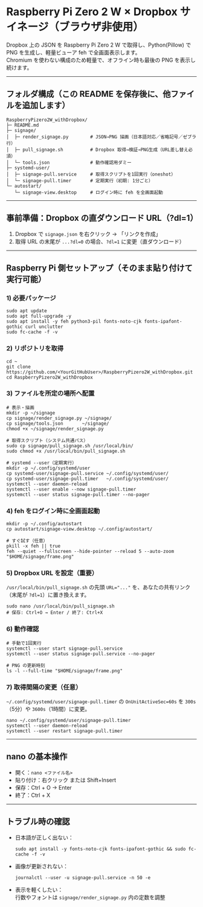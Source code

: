 # Raspberry Pi Zero 2 W × Dropbox サイネージ（ブラウザ非使用）

Dropbox 上の JSON を Raspberry Pi Zero 2 W で取得し、Python(Pillow) で PNG を生成し、軽量ビューア feh で全画面表示します。  
Chromium を使わない構成のため軽量で、オフライン時も最後の PNG を表示し続けます。

---

## フォルダ構成（この README を保存後に、他ファイルを追加します）

    RaspberryPizero2W_withDropbox/
    ├─ README.md
    ├─ signage/
    │  ├─ render_signage.py        # JSON→PNG 描画（日本語対応／省略記号／ゼブラ行）
    │  ├─ pull_signage.sh          # Dropbox 取得→検証→PNG生成（URL差し替え必須）
    │  └─ tools.json               # 動作確認用ダミー
    ├─ systemd-user/
    │  ├─ signage-pull.service     # 取得スクリプトを1回実行（oneshot）
    │  └─ signage-pull.timer       # 定期実行（初期: 1分ごと）
    └─ autostart/
       └─ signage-view.desktop     # ログイン時に feh を全画面起動

---

## 事前準備：Dropbox の直ダウンロード URL（?dl=1）
1. Dropbox で `signage.json` を右クリック → 「リンクを作成」  
2. 取得 URL の末尾が `...?dl=0` の場合、`?dl=1` に変更（直ダウンロード）

---

## Raspberry Pi 側セットアップ（そのまま貼り付けて実行可能）

### 1) 必要パッケージ
    sudo apt update
    sudo apt full-upgrade -y
    sudo apt install -y feh python3-pil fonts-noto-cjk fonts-ipafont-gothic curl unclutter
    sudo fc-cache -f -v

### 2) リポジトリを取得
    cd ~
    git clone https://github.com/<YourGitHubUser>/RaspberryPizero2W_withDropbox.git
    cd RaspberryPizero2W_withDropbox

### 3) ファイルを所定の場所へ配置
    # 表示・描画
    mkdir -p ~/signage
    cp signage/render_signage.py ~/signage/
    cp signage/tools.json       ~/signage/
    chmod +x ~/signage/render_signage.py

    # 取得スクリプト（システム共通パス）
    sudo cp signage/pull_signage.sh /usr/local/bin/
    sudo chmod +x /usr/local/bin/pull_signage.sh

    # systemd --user（定期実行）
    mkdir -p ~/.config/systemd/user
    cp systemd-user/signage-pull.service ~/.config/systemd/user/
    cp systemd-user/signage-pull.timer   ~/.config/systemd/user/
    systemctl --user daemon-reload
    systemctl --user enable --now signage-pull.timer
    systemctl --user status signage-pull.timer --no-pager

### 4) feh をログイン時に全画面起動
    mkdir -p ~/.config/autostart
    cp autostart/signage-view.desktop ~/.config/autostart/

    # すぐ試す（任意）
    pkill -x feh || true
    feh --quiet --fullscreen --hide-pointer --reload 5 --auto-zoom "$HOME/signage/frame.png"

### 5) Dropbox URL を設定（重要）
`/usr/local/bin/pull_signage.sh` の先頭 `URL="..."` を、あなたの共有リンク（末尾が `?dl=1`）に置き換えます。

    sudo nano /usr/local/bin/pull_signage.sh
    # 保存: Ctrl+O → Enter / 終了: Ctrl+X

### 6) 動作確認
    # 手動で1回実行
    systemctl --user start signage-pull.service
    systemctl --user status signage-pull.service --no-pager

    # PNG の更新時刻
    ls -l --full-time "$HOME/signage/frame.png"

### 7) 取得間隔の変更（任意）
`~/.config/systemd/user/signage-pull.timer` の `OnUnitActiveSec=60s` を `300s`（5分）や `3600s`（1時間）に変更。

    nano ~/.config/systemd/user/signage-pull.timer
    systemctl --user daemon-reload
    systemctl --user restart signage-pull.timer

---

## nano の基本操作
- 開く：`nano <ファイル名>`  
- 貼り付け：右クリック または Shift+Insert  
- 保存：Ctrl + O → Enter  
- 終了：Ctrl + X  

---

## トラブル時の確認
- 日本語が正しく出ない：
  
      sudo apt install -y fonts-noto-cjk fonts-ipafont-gothic && sudo fc-cache -f -v

- 画像が更新されない：
  
      journalctl --user -u signage-pull.service -n 50 -e

- 表示を軽くしたい：  
  行数やフォントは `signage/render_signage.py` 内の定数を調整

